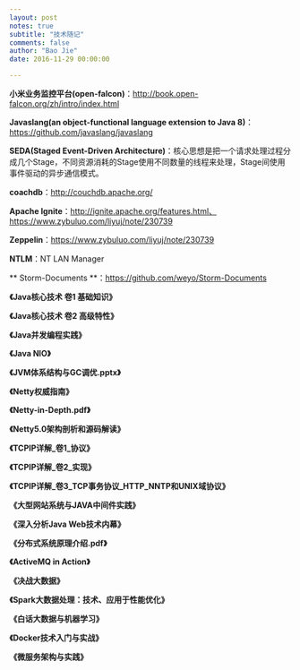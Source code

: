 ```yaml
---
layout: post
notes: true
subtitle: "技术随记"
comments: false
author: "Bao Jie"
date: 2016-11-29 00:00:00

---
```



**小米业务监控平台(open-falcon)**：http://book.open-falcon.org/zh/intro/index.html

**Javaslang(an object-functional language extension to Java 8)**：https://github.com/javaslang/javaslang

**SEDA(Staged Event-Driven Architecture)**：核心思想是把一个请求处理过程分成几个Stage，不同资源消耗的Stage使用不同数量的线程来处理，Stage间使用事件驱动的异步通信模式。

**coachdb**：http://couchdb.apache.org/

**Apache Ignite**：http://ignite.apache.org/features.html、https://www.zybuluo.com/liyuj/note/230739

**Zeppelin**：https://www.zybuluo.com/liyuj/note/230739

**NTLM**：NT LAN Manager

** Storm-Documents **：https://github.com/weyo/Storm-Documents

**《Java核心技术 卷1 基础知识》**

**《Java核心技术 卷2 高级特性》**

**《Java并发编程实践》**

**《Java NIO》**

**《JVM体系结构与GC调优.pptx》**

**《Netty权威指南》**

**《Netty-in-Depth.pdf》**

**《Netty5.0架构剖析和源码解读》**

**《TCPIP详解_卷1_协议》**

**《TCPIP详解_卷2_实现》**

**《TCPIP详解_卷3_TCP事务协议_HTTP_NNTP和UNIX域协议》**

**《大型网站系统与JAVA中间件实践》**

**《深入分析Java Web技术内幕》**

**《分布式系统原理介绍.pdf》**

**《ActiveMQ in Action》**

**《决战大数据》**

**《Spark大数据处理：技术、应用于性能优化》**

**《白话大数据与机器学习》**

**《Docker技术入门与实战》**

**《微服务架构与实践》**
